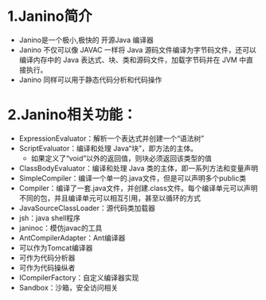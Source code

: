 # 1.Janino简介
- Janino是一个极小,极快的 开源Java 编译器
- Janino 不仅可以像 JAVAC 一样将 Java 源码文件编译为字节码文件，还可以编译内存中的 Java 表达式、块、类和源码文件，加载字节码并在 JVM 中直接执行。
- Janino 同样可以用于静态代码分析和代码操作

# 2.Janino相关功能：
- ExpressionEvaluator：解析一个表达式并创建一个“语法树”
- ScriptEvaluator：编译和处理 Java“块”，即方法的主体。
    - 如果定义了“void”以外的返回值，则块必须返回该类型的值
- ClassBodyEvaluator：编译和处理 Java 类的主体，即一系列方法和变量声明
- SimpleCompiler：编译一个单一的.java文件，但是可以声明多个public类
- Compiler：编译了一套.java文件，并创建.class文件。每个编译单元可以声明不同的包，并且编译单元可以相互引用，甚至以循环的方式
- JavaSourceClassLoader：源代码类加载器
- jsh：java shell程序
- janinoc：模仿javac的工具
- AntCompilerAdapter：Ant编译器
- 可以作为Tomcat编译器
- 可作为代码分析器
- 可作为代码操纵者
- ICompilerFactory：自定义编译器实现
- Sandbox：沙箱，安全访问相关
